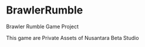 BrawlerRumble
=============

Brawler Rumble Game Project

This game are Private Assets of Nusantara Beta Studio
